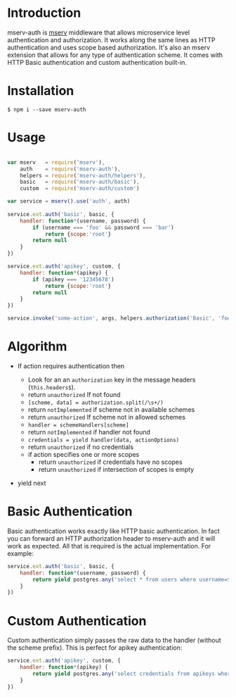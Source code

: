 # Introduction
mserv-auth is [mserv](https://github.com/macprog-guy/mserv) middleware that allows microservice level authentication and authorization. It works along the same lines as HTTP authentication and uses scope based authorization. It's also an mserv extension that allows for any type of authentication scheme. It comes with HTTP Basic authentication and custom authentication built-in.


# Installation

	$ npm i --save mserv-auth

# Usage

```js

var mserv   = require('mserv'),
	auth    = require('mserv-auth'),
	helpers = require('mserv-auth/helpers'),
	basic   = require('mserv-auth/basic'),
	custom  = require('mserv-auth/custom')

var service = mserv().use('auth', auth)
	
service.ext.auth('basic', basic, {
	handler: function*(username, password) {
		if (username === 'foo' && password === 'bar')
			return {scope:'root'}
		return null
	}
})

service.ext.auth('apikey', custom, {
	handler: function*(apikey) {
		if (apikey === '12345678')
			return {scope:'root'}
		return null
	}
})

service.invoke('some-action', args, helpers.authorization('Basic', 'foo', 'bar'))

```

# Algorithm

- If action requires authentication then
	- Look for an an `authorization` key in the message headers (`this.headers$`).
	- return `unauthorized` If not found 
	- `[scheme, data] = authorization.split(/\s+/)`
	- return `notImplemented` if scheme not in available schemes
	- return `unauthorized` If scheme not in allowed schemes
	- `handler = schemeHandlers[scheme]`
	- return `notImplemented` if handler not found
	- `credentials = yield handler(data, actionOptions)`
	- return `unauthorized` if no credentials
	- if action specifies one or more scopes
		- return `unauthorized` if credentials have no scopes
		- return `unauthorized` if intersection of scopes is empty

- yield next

# Basic Authentication

Basic authentication works exactly like HTTP basic authentication. In fact you can forward an HTTP authorization header to mserv-auth and it will work as expected. All that is required is the actual
implementation. For example:

```js
service.ext.auth('basic', basic, {
	handler: function*(username, password) {
		return yield postgres.any('select * from users where username=$1 and encrypted_password=crypt(p_password, encrypted_password))')
	}
})
```



# Custom Authentication
Custom authentication simply passes the raw data to the handler (without the scheme prefix).
This is perfect for apikey authentication:

```js
service.ext.auth('apikey', custom, {
	handler: function*(apikey) {
		return yield postgres.any('select credentials from apikeys where id=$1', apikey)
	}
})
```


